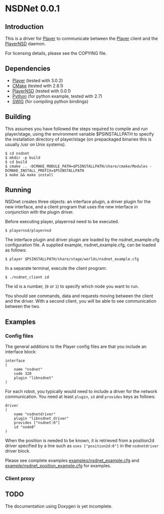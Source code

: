 NSDNet 0.0.1
============

Introduction
------------

This is a driver for [Player][1] to communicate between the [Player][1] client
and the [PlayerNSD][2] daemon.

For licensing details, please see the COPYING file.

 [1]: http://playerstage.sourceforge.net/index.php?src=player
 [2]: http://github.com/raedwulf/playernsd

Dependencies
------------

* [Player][1] (tested with 3.0.2)
* [CMake][3] (tested with 2.8.1)
* [PlayerNSD][2] (tested with 0.0.1)
* [Python][4] (for python example, tested with 2.7)
* [SWIG][5] (for compiling python bindings)

 [3]: http://www.cmake.org/
 [4]: http://www.python.org/
 [5]: http://www.swig.org/

Building
--------

This assumes you have followed the steps required to compile and run player/stage,
using the environment variable $PSINSTALLPATH to specify the installation directory
of player/stage (on prepackaged binaries this is usually /usr on Unix systems).

	$ cd nsdnet
	$ mkdir -p build
	$ cd build
	$ cmake .. -DCMAKE_MODULE_PATH=$PSINSTALLPATH/share/cmake/Modules -DCMAKE_INSTALL_PREFIX=$PSINSTALLPATH
	$ make && make install

Running
-------

NSDnet creates three objects: an interface plugin, a driver plugin for
the new interface, and a client program that uses the new interface in
conjunction with the plugin driver.

Before executing player, playernsd need to be executed.

	$ playernsd/playernsd

The interface plugin and driver plugin are loaded by the nsdnet_example.cfg
configuration file. A supplied example, nsdnet_example.cfg, can be loaded as follows:

	$ player $PSINSTALLPATH/share/stage/worlds/nsdnet_example.cfg

In a separate terminal, execute the client program:

	$ ./nsdnet_client id

The id is a number, (``0`` or ``1``) to specify which node you want to run.

You should see commands, data and requests moving between the client and the
driver.
With a second client, you will be able to see communication between the two.

Examples
--------

### Config files

The general additions to the Player config files are that you include an interface
block:

	interface
	(
		name "nsdnet"
		code 320
		plugin "libnsdnet"
	)

For each robot, you typically would need to include a driver for the network
communication. You need at least ``plugin``, ``id`` and ``provides`` keys as follows:

	driver
	(
		name "nsdnetdriver"
		plugin "libnsdnet_driver"
		provides ["nsdnet:0"]
		id "node0"
	)

When the position is needed to be known, it is retrieved from a position2d driver
specified by a line such as ``uses ["position2d:0"]`` in the ``nsdnetdriver`` driver block.

Please see complete examples 
[examples/nsdnet_example.cfg][1] and [example/nsdnet_position_example.cfg][2] for examples.

 [1]: http://github.com/raedwulf/nsdnet/blob/master/examples/nsdnet_example.cfg
 [2]: http://github.com/raedwulf/nsdnet/blob/master/examples/nsdnet_position_example.cfg

### Client proxy

TODO
----
The documentation using Doxygen is yet incomplete.
